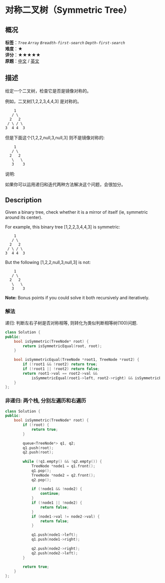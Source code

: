 # 对称二叉树（Symmetric Tree）
## 概况
**标签**：*`Tree`*  *`Array`*  *`Breadth-first-search`*  *`Depth-first-search`*<br>
**难度**：★<br>
**评分**：★★★★★<br>
**原题**：[中文](https://leetcode-cn.com/problems/symmetric-tree) / [英文](https://leetcode.com/problems/symmetric-tree)

## 描述
给定一个二叉树，检查它是否是镜像对称的。

例如，二叉树[1,2,2,3,4,4,3] 是对称的。

```
    1
   / \
  2   2
 / \ / \
3  4 4  3
```

但是下面这个[1,2,2,null,3,null,3] 则不是镜像对称的:
```
    1
   / \
  2   2
   \   \
   3    3
```

说明:

如果你可以运用递归和迭代两种方法解决这个问题，会很加分。

## Description
Given a binary tree, check whether it is a mirror of itself (ie, symmetric around its center).

For example, this binary tree [1,2,2,3,4,4,3] is symmetric:

```
    1
   / \
  2   2
 / \ / \
3  4 4  3
```

But the following [1,2,2,null,3,null,3]  is not:
```
    1
   / \
  2   2
   \   \
   3    3
```

**Note:**
Bonus points if you could solve it both recursively and iteratively.

### 解法
递归: 判断左右子树是否对称相等, 则转化为类似判断相等树(100)问题.
```c++
class Solution {
public:
    bool isSymmetric(TreeNode* root) {
        return isSymmetricEqual(root, root);
    }
    
    bool isSymmetricEqual(TreeNode *root1, TreeNode *root2) {
        if (!root1 && !root2) return true;
        if (!root1 || !root2) return false;
        return root1->val == root2->val &&
            isSymmetricEqual(root1->left, root2->right) && isSymmetricEqual(root1->right, root2->left);
    }
};
```
### 非递归: 两个栈, 分别左遍历和右遍历
```c++
class Solution {
public:
    bool isSymmetric(TreeNode* root) {
        if (!root) {
            return true;
        }
        
        queue<TreeNode*> q1, q2;
        q1.push(root);
        q2.push(root);
        
        while (!q1.empty() && !q2.empty()) {
            TreeNode *node1 = q1.front();
            q1.pop();
            TreeNode *node2 = q2.front();
            q2.pop();
            
            if (!node1 && !node2) {
                continue;
            }
            if (!node1 || !node2) {
                return false;
            }
            if (node1->val != node2->val) {
                return false;
            }
            
            q1.push(node1->left);
            q1.push(node1->right);
            
            q2.push(node2->right);
            q2.push(node2->left);
        }
        
        return true;
    }
};
```